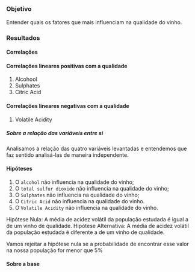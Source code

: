 ## 

### Objetivo

Entender quais os fatores que mais influenciam na qualidade do vinho.

### Resultados

#### Correlações

#### Correlações lineares positivas com a qualidade

1. Alcohool
1. Sulphates
1. Citric Acid 

#### Correlações lineares negativas com a qualidade

1. Volatile Acidity

##### Sobre a relação das variáveis entre si

Analisamos a relação das quatro variáveis levantadas e entendemos que faz sentido analisá-las de maneira independente.

#### Hipóteses

1. O `alcohol` não influencia na qualidade do vinho;
1. O `total sulfur dioxide` não influencia na qualidade do vinho;
1. O `Sulphates` não influencia na qualidade do vinho;
1. O `Citric Acid` não influencia na qualidade do vinho.
1. O `Volatile Acidity` não influencia na qualidade do vinho.

Hipótese Nula: A média de acidez volátil da população estudada é igual a de um vinho de qualidade.
Hipótese Alternativa: A média de acidez volátil da população estudada é diferente a de um vinho de qualidade.

Vamos rejeitar a hipótese nula se a probabilidade de encontrar esse valor na nossa população for menor que 5%


#### Sobre a base

